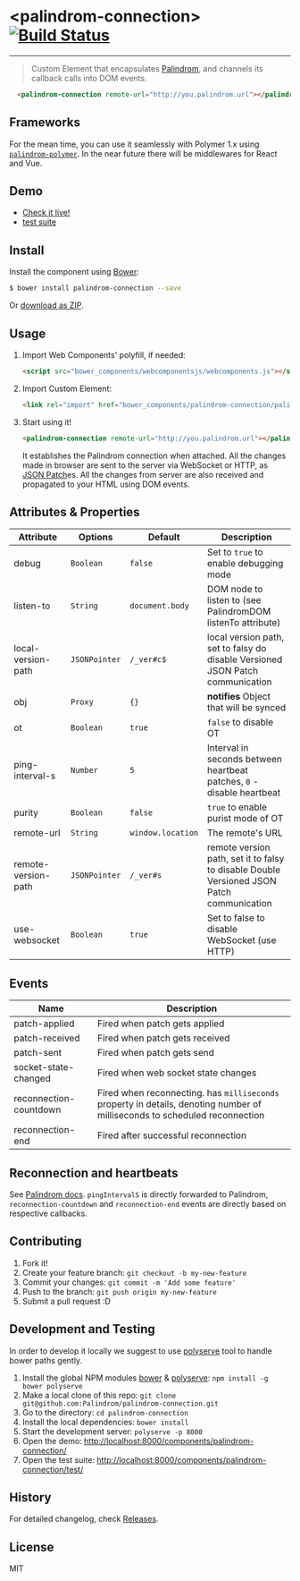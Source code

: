 # &lt;palindrom-connection&gt; [![Build Status](https://travis-ci.org/Palindrom/palindrom-connection.svg?branch=gh-pages)](https://travis-ci.org/Palindrom/palindrom-connection)
---
> Custom Element that encapsulates [Palindrom](https://github.com/Palindrom/Palindrom), and channels its callback calls into DOM events.

```html
  <palindrom-connection remote-url="http://you.palindrom.url"></palindrom-connection>
```

## Frameworks

For the mean time, you can use it seamlessly with Polymer 1.x using [`palindrom-polymer`](https://github.com/Palindrom/palindrom-polymer). In the near future there will be middlewares for React and Vue.

## Demo

- [Check it live!](http://Palindrom.github.io/palindrom-connection/demo)
- [test suite](http://Palindrom.github.io/palindrom-connection/test)

## Install

Install the component using [Bower](http://bower.io/):

```sh
$ bower install palindrom-connection --save
```

Or [download as ZIP](https://github.com/Palindrom/palindrom-connection/archive/master.zip).

## Usage

1. Import Web Components' polyfill, if needed:

    ```html
    <script src="bower_components/webcomponentsjs/webcomponents.js"></script>
    ```

2. Import Custom Element:

    ```html
    <link rel="import" href="bower_components/palindrom-connection/palindrom-connection.html">
    ```

3. Start using it!

    ```html
    <palindrom-connection remote-url="http://you.palindrom.url"></palindrom-connection>
    ```
    It establishes the Palindrom connection when attached. All the changes made
    in browser are sent to the server via WebSocket or HTTP, as
    [JSON Patch](https://tools.ietf.org/html/rfc6902)es.
    All the changes from server are also received and propagated to your HTML using DOM events.

## Attributes & Properties


Attribute                       | Options   | Default | Description
---                             | ---       | ---     | ---
debug | `Boolean` | `false` | Set to `true` to enable debugging mode
listen-to | `String` | `document.body` | DOM node to listen to (see PalindromDOM listenTo attribute)
local-version-path | `JSONPointer` | `/_ver#c$` | local version path, set to falsy do disable Versioned JSON Patch communication
obj | `Proxy` | `{}` | **notifies** Object that will be synced
ot | `Boolean` | `true` | `false` to disable OT
ping-interval-s | `Number` | `5` | Interval in seconds between heartbeat patches, `0` - disable heartbeat
purity | `Boolean` | `false` | `true` to enable purist mode of OT
remote-url | `String` | `window.location` | The remote's URL
remote-version-path | `JSONPointer` | `/_ver#s` | remote version path, set it to falsy to disable Double Versioned JSON Patch communication
use-websocket | `Boolean` | `true` | Set to false to disable WebSocket (use HTTP)

## Events

Name                       | Description
---                             | ---     
patch-applied | Fired when patch gets applied
patch-received | Fired when patch gets received
patch-sent | Fired when patch gets send
socket-state-changed | Fired when web socket state changes
reconnection-countdown | Fired when reconnecting. has `milliseconds` property in details, denoting number of milliseconds to scheduled reconnection
reconnection-end | Fired after successful reconnection

## Reconnection and heartbeats

See [Palindrom docs](https://github.com/Palindrom/Palindrom#heartbeat-and-reconnection).
`pingIntervalS` is directly forwarded to Palindrom, `reconnection-countdown` and `reconnection-end` events are directly based on respective callbacks.

## Contributing

1. Fork it!
2. Create your feature branch: `git checkout -b my-new-feature`
3. Commit your changes: `git commit -m 'Add some feature'`
4. Push to the branch: `git push origin my-new-feature`
5. Submit a pull request :D

## Development and Testing

In order to develop it locally we suggest to use [polyserve](https://npmjs.com/polyserve) tool to handle bower paths gently.

1. Install the global NPM modules [bower](http://bower.io/) & [polyserve](https://npmjs.com/polyserve): `npm install -g bower polyserve`
2. Make a local clone of this repo: `git clone git@github.com:Palindrom/palindrom-connection.git`
3. Go to the directory: `cd palindrom-connection`
4. Install the local dependencies: `bower install`
5. Start the development server: `polyserve -p 8000`
6. Open the demo: [http://localhost:8000/components/palindrom-connection/](http://localhost:8000/components/palindrom-connection/)
7. Open the test suite: [http://localhost:8000/components/palindrom-connection/test/](http://localhost:8000/components/palindrom-connection/test/)

## History

For detailed changelog, check [Releases](https://github.com/Palindrom/palindrom-connection/releases).

## License

MIT
